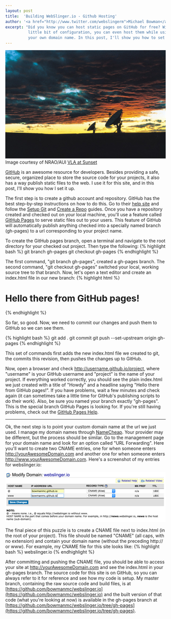 ```yaml
---
layout: post
title:  'Building WebSlinger.io - Github Hosting'
author: '<a href="http://www.twitter.com/webslingerm">Michael Bowman</a>'
excerpt: "Did you know you can host static pages on GitHub for free? With a
          little bit of configuration, you can even host them while using
          your own domain name. In this post, I'll show you how to set it all up."
---
```


<div class="post-image">
    <img src="/assets/2015-vla.jpg" alt="Very Large Array" />
    <div class="credit">
        Image courtesy of NRAO/AUI
        <a href="http://images.nrao.edu/Telescopes/VLA/92">VLA at Sunset</a>
    </div>
</div>

<p class="typl8-drop-cap">
<a href="https://github.com">GitHub</a> is an awesome resource for developers.
Besides providing a safe, secure, organized place to store the source code for
your projects, it also has a way publish static files to the web.
I use it for this site, and in this post, I'll show you how I set it up.
</p>

The first step is to create a github account and repository.
GitHub has
the best step-by-step instructions on how to do this. Go to their
[help site](https://help.github.com)
and follow the
[Setup Git](https://help.github.com/articles/set-up-git) and
[Create a Repo](https://help.github.com/articles/create-a-repo) guides.
Once you have a repository created and checked out on your local machine, you'll
use a feature called
[GitHub Pages](https://help.github.com/articles/user-organization-and-project-pages/#project-pages)
to serve static files out to your users.
This feature of GitHub will automatically publish anything checked into a
specially named branch (gh-pages) to a url corresponding to your project name.

To create the GitHub pages branch, open a terminal and navigate to the root
directory for your checked out project. Then type the following:
{% highlight bash %}
git branch gh-pages
git checkout gh-pages
{% endhighlight %}

The first command, "git branch gh-pages", created a gh-pages branch. The second
command, "git checkout gh-pages" switched your local, working source tree to
that branch. Now, let's open a text editor and create an index.html file in
our new branch:
{% highlight html %}
<html>
    <head>
        <title>Howdy</title>
    </head>
    <body>
        <h1>Hello there from GitHub pages!</h1>
    </body>
</html>
{% endhighlight %}

So far, so good. Now, we need to commit our changes and push them to GitHub so
we can see them.

{% highlight bash %}
git add .
git commit
git push --set-upstream origin gh-pages
{% endhighlight %}

This set of commands first adds the new index.html file we created to git,
the commits this revision, then pushes the changes up to GitHub.

Now, open a browser and check http://username.github.io/project, where
"username" is your GitHub username and "project" is the name of your project.
If everything worked correctly, you should see the plain index.html we just created
with a title of "Howdy" and a headline saying "Hello there from GitHub pages!".
If you have problems, wait a few minutes and check again (it can sometimes
take a little time for GitHub's publishing scripts to do their work). Also,
be sure you named your branch exactly "gh-pages". This is the special branch
GitHub Pages is looking for. If you're still having problems, check out
the [GitHub Pages Help](https://help.github.com/articles/user-organization-and-project-pages/#project-pages).

<hr />

Ok, the next step is to point your custom domain name at the url we just used.
I manage my domain names through [NameCheap](http://namecheap.com). Your
provider may be different, but the process should be similar. Go to the
management page for your domain name and look for an option called
"URL Forwarding". Here you'll want to create two CNAME entries, one for when
someone enters http://yourAwesomeDomain.com and another one for when
someone enters http://www.yourAwesomeDomain.com. Here's a screenshot of
my entries for webslinger.io:

<div class="post-image">
    <img src="/assets/2015-namecheap-webslinger-urlforwarding.png" alt="CNAME Entries" />
</div>

The final piece of this puzzle is to create a CNAME file next to index.html (in
the root of your project). This file should be named "CNAME" (all caps, with
no extension) and contain your domain name (without the preceding http:// or www).
For example, my CNAME file for this site looks like:
{% highlight bash %}
webslinger.io
{% endhighlight %}

After committing and pushing the CNAME file, you should be able to access your
site at http://yourAwesomeDomain.com and see the index.html in your gh-pages
branch. The source code for this site is on GitHub, so you can always refer
to it for reference and see how my code is setup. My master branch, containing
the raw source code and build files, is at
[https://github.com/bowmanmc/webslinger.io](https://github.com/bowmanmc/webslinger.io)
and the built version of that code (what you're looking at now) is available
in the gh-pages branch at
[https://github.com/bowmanmc/webslinger.io/tree/gh-pages](https://github.com/bowmanmc/webslinger.io/tree/gh-pages).
